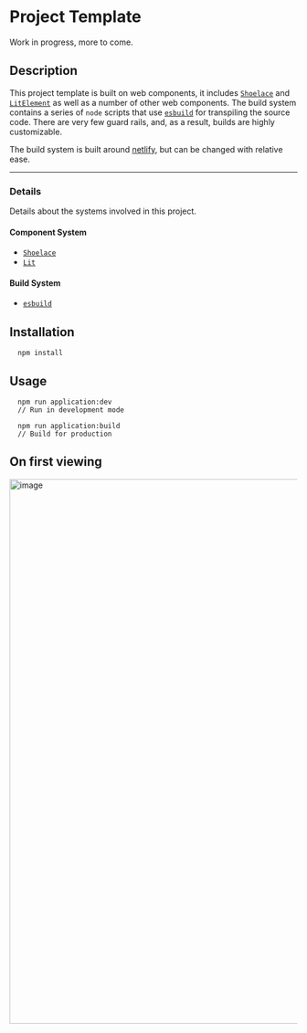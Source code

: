 # Project Template

Work in progress, more to come.




## Description

This project template is built on web components, it includes [`Shoelace`](https://shoelace.style/) and [`LitElement`](https://lit.dev/) as well as a number of other web components. The build system contains a series of `node` scripts that use [`esbuild`](https://esbuild.github.io/) for transpiling the source code. There are very few guard rails, and, as a result, builds are highly customizable.

The build system is built around [netlify](https://www.netlify.com), but can be changed with relative ease.

---

### Details

Details about the systems involved in this project.

#### Component System

- [`Shoelace`](https://shoelace.style/)
- [`Lit`](https://lit.dev/)

#### Build System

- [`esbuild`](https://esbuild.github.io/)

## Installation

```
  npm install
```

## Usage

```
  npm run application:dev
  // Run in development mode

  npm run application:build
  // Build for production
```

## On first viewing
<img width="954" alt="image" src="https://user-images.githubusercontent.com/1087756/167286192-9797a543-f01b-45e2-994f-1533d2feeccd.png">

